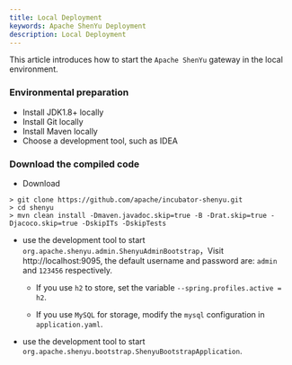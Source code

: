 ```yaml
---
title: Local Deployment
keywords: Apache ShenYu Deployment
description: Local Deployment
---
```


This article introduces how to start the `Apache ShenYu` gateway in the local environment.

### Environmental preparation

* Install JDK1.8+ locally
* Install Git locally
* Install Maven locally
* Choose a development tool, such as IDEA

### Download the compiled code

* Download
```
> git clone https://github.com/apache/incubator-shenyu.git
> cd shenyu
> mvn clean install -Dmaven.javadoc.skip=true -B -Drat.skip=true -Djacoco.skip=true -DskipITs -DskipTests
```

* use the development tool to start `org.apache.shenyu.admin.ShenyuAdminBootstrap`，Visit http://localhost:9095, the default username and password are: `admin` and `123456` respectively. 

   * If you use `h2` to store, set the variable `--spring.profiles.active = h2`.
   
   * If you use `MySQL` for storage, modify the `mysql` configuration in `application.yaml`.

* use the development tool to start `org.apache.shenyu.bootstrap.ShenyuBootstrapApplication`.











